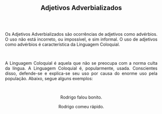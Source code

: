 <h2 align="center"> Adjetivos Adverbializados </h2>

<br>
<br>

<p align="justify"> Os Adjetivos Adverbializados são ocorrências de adjetivos como advérbios. O uso não está incorreto, ou impossível, e sim informal. O uso de adjetivos como advérbios é característica da Linguagem Coloquial.</p>

<br>

<p align="justify"> A Linguagem Coloquial é aquela que não se preocupa com a norma culta da língua. A Linguagem Coloquial é, popularmente, usada. Conscientes disso, defende-se e explica-se seu uso por causa do enorme uso pela população. Abaixo, segue alguns exemplos: </p>

<br>
<p align="center"> Rodrigo falou bonito. </p>
<p align="center"> Rodrigo comeu rápido. </p>
